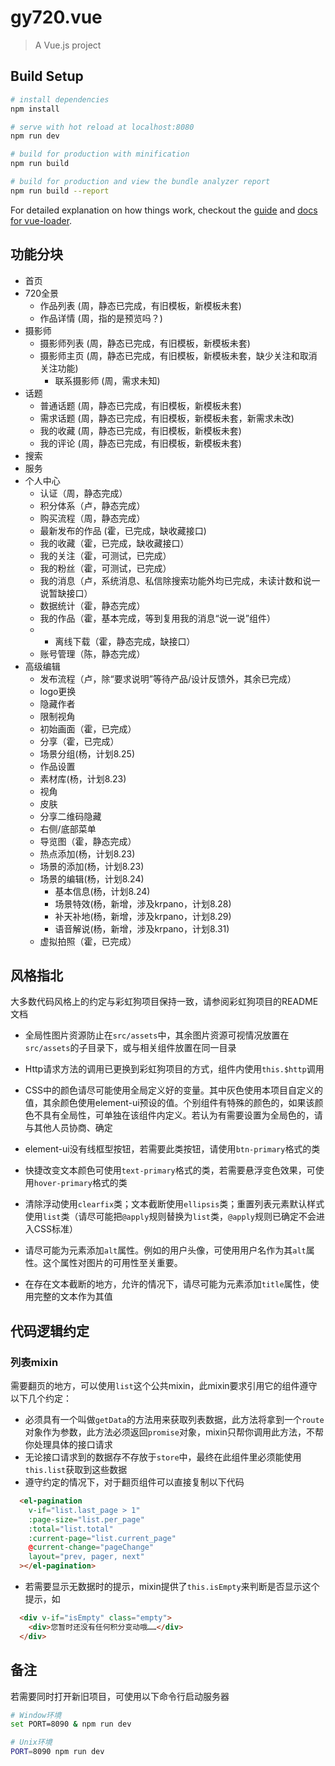 # gy720.vue

> A Vue.js project

## Build Setup

``` bash
# install dependencies
npm install

# serve with hot reload at localhost:8080
npm run dev

# build for production with minification
npm run build

# build for production and view the bundle analyzer report
npm run build --report
```

For detailed explanation on how things work, checkout the [guide](http://vuejs-templates.github.io/webpack/) and [docs for vue-loader](http://vuejs.github.io/vue-loader).

## 功能分块

- 首页
- 720全景
  - 作品列表 (周，静态已完成，有旧模板，新模板未套)
  - 作品详情 (周，指的是预览吗？)
- 摄影师
  - 摄影师列表 (周，静态已完成，有旧模板，新模板未套)
  - 摄影师主页 (周，静态已完成，有旧模板，新模板未套，缺少关注和取消关注功能)
    - 联系摄影师  (周，需求未知)
- 话题
  - 普通话题 (周，静态已完成，有旧模板，新模板未套)
  - 需求话题 (周，静态已完成，有旧模板，新模板未套，新需求未改)
  - 我的收藏 (周，静态已完成，有旧模板，新模板未套)
  - 我的评论 (周，静态已完成，有旧模板，新模板未套)
- 搜索
- 服务
- 个人中心
  - 认证（周，静态完成）
  - 积分体系（卢，静态完成）
  - 购买流程（周，静态完成）
  - 最新发布的作品 (霍，已完成，缺收藏接口)
  - 我的收藏（霍，已完成，缺收藏接口）
  - 我的关注（霍，可测试，已完成）
  - 我的粉丝（霍，可测试，已完成）
  - 我的消息（卢，系统消息、私信除搜索功能外均已完成，未读计数和说一说暂缺接口）
  - 数据统计（霍，静态完成）
  - 我的作品（霍，基本完成，等到复用我的消息“说一说”组件）
  - - 离线下载（霍，静态完成，缺接口）
  - 账号管理（陈，静态完成）
- 高级编辑
  - 发布流程（卢，除“要求说明”等待产品/设计反馈外，其余已完成）
  - logo更换
  - 隐藏作者
  - 限制视角
  - 初始画面（霍，已完成）
  - 分享（霍，已完成）
  - 场景分组(杨，计划8.25)
  - 作品设置
  - 素材库(杨，计划8.23)
  - 视角
  - 皮肤
  - 分享二维码隐藏
  - 右侧/底部菜单
  - 导览图（霍，静态完成）
  - 热点添加(杨，计划8.23)
  - 场景的添加(杨，计划8.23)
  - 场景的编辑(杨，计划8.24)
    - 基本信息(杨，计划8.24)
    - 场景特效(杨，新增，涉及krpano，计划8.28)
    - 补天补地(杨，新增，涉及krpano，计划8.29)
    - 语音解说(杨，新增，涉及krpano，计划8.31)
  - 虚拟拍照（霍，已完成）

## 风格指北

大多数代码风格上的约定与彩虹狗项目保持一致，请参阅彩虹狗项目的README文档

- 全局性图片资源防止在`src/assets`中，其余图片资源可视情况放置在`src/assets`的子目录下，或与相关组件放置在同一目录

- Http请求方法的调用已更换到彩虹狗项目的方式，组件内使用`this.$http`调用

- CSS中的颜色请尽可能使用全局定义好的变量。其中灰色使用本项目自定义的值，其余颜色使用element-ui预设的值。个别组件有特殊的颜色的，如果该颜色不具有全局性，可单独在该组件内定义。若认为有需要设置为全局色的，请与其他人员协商、确定

- element-ui没有线框型按钮，若需要此类按钮，请使用`btn-primary`格式的类

- 快捷改变文本颜色可使用`text-primary`格式的类，若需要悬浮变色效果，可使用`hover-primary`格式的类

- 清除浮动使用`clearfix`类；文本截断使用`ellipsis`类；重置列表元素默认样式使用`list`类（请尽可能把`@apply`规则替换为`list`类，`@apply`规则已确定不会进入CSS标准）

- 请尽可能为<img>元素添加`alt`属性。例如的用户头像，可使用用户名作为其`alt`属性。这个属性对图片的可用性至关重要。

- 在存在文本截断的地方，允许的情况下，请尽可能为元素添加`title`属性，使用完整的文本作为其值


## 代码逻辑约定

### 列表mixin
需要翻页的地方，可以使用`list`这个公共mixin，此mixin要求引用它的组件遵守以下几个约定：

- 必须具有一个叫做`getData`的方法用来获取列表数据，此方法将拿到一个`route`对象作为参数，此方法必须返回`promise`对象，mixin只帮你调用此方法，不帮你处理具体的接口请求
- 无论接口请求到的数据存不存放于`store`中，最终在此组件里必须能使用`this.list`获取到这些数据
- 遵守约定的情况下，对于翻页组件可以直接复制以下代码

```html
  <el-pagination
    v-if="list.last_page > 1"
    :page-size="list.per_page"
    :total="list.total"
    :current-page="list.current_page"
    @current-change="pageChange"
    layout="prev, pager, next"
  ></el-pagination>
```

- 若需要显示无数据时的提示，mixin提供了`this.isEmpty`来判断是否显示这个提示，如

```html
  <div v-if="isEmpty" class="empty">
    <div>您暂时还没有任何积分变动哦……</div>
  </div>
```

## 备注

若需要同时打开新旧项目，可使用以下命令行启动服务器

```bash
# Window环境
set PORT=8090 & npm run dev

# Unix环境
PORT=8090 npm run dev
```
